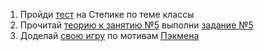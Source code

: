 1. Пройди [тест](https://stepik.org/lesson/76584) на Степике по теме классы
2. Прочитай [теорию к занятию №5](http://unity3d.unium.ru/lessons/lesson5/index.html#localglobal) выполни [задание №5](http://unity3d.unium.ru/lessons/lesson5/tasks.html#task5)
3. Доделай [свою игру](https://github.com/TERcrash/lessons/blob/master/31/puckmen/src/Main.java) по мотивам [Пэкмена](https://www.openprocessing.org/sketch/498288)

